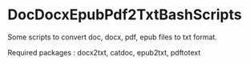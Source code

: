 # DocDocxEpubPdf2TxtBashScripts

Some scripts to convert doc, docx, pdf, epub files to txt format.

Required packages : 
  docx2txt, catdoc, epub2txt, pdftotext

